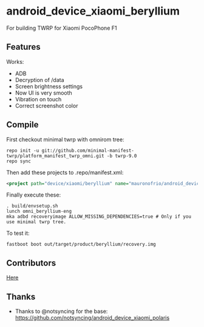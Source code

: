 # android_device_xiaomi_beryllium
For building TWRP for Xiaomi PocoPhone F1

## Features

Works:

- ADB
- Decryption of /data
- Screen brightness settings
- Now UI is very smooth
- Vibration on touch
- Correct screenshot color 

## Compile

First checkout minimal twrp with omnirom tree:

```
repo init -u git://github.com/minimal-manifest-twrp/platform_manifest_twrp_omni.git -b twrp-9.0
repo sync
```

Then add these projects to .repo/manifest.xml:

```xml
<project path="device/xiaomi/beryllium" name="mauronofrio/android_device_xiaomi_beryllium" remote="github" revision="android-9.0" />
```

Finally execute these:

```
. build/envsetup.sh
lunch omni_beryllium-eng
mka adbd recoveryimage ALLOW_MISSING_DEPENDENCIES=true # Only if you use minimal twrp tree.
```

To test it:

```
fastboot boot out/target/product/beryllium/recovery.img
```
## Contributors

[Here](https://github.com/TeamWin/android_device_xiaomi_polaris/graphs/contributors)

## Thanks

- Thanks to @notsyncing for the base: https://github.com/notsyncing/android_device_xiaomi_polaris
